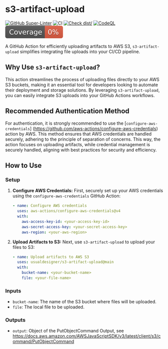 # s3-artifact-upload

[![GitHub Super-Linter](https://github.com/actions/typescript-action/actions/workflows/linter.yml/badge.svg)](https://github.com/super-linter/super-linter)
![CI](https://github.com/actions/typescript-action/actions/workflows/ci.yml/badge.svg)
[![Check dist/](https://github.com/actions/typescript-action/actions/workflows/check-dist.yml/badge.svg)](https://github.com/actions/typescript-action/actions/workflows/check-dist.yml)
[![CodeQL](https://github.com/actions/typescript-action/actions/workflows/codeql-analysis.yml/badge.svg)](https://github.com/actions/typescript-action/actions/workflows/codeql-analysis.yml)
[![Coverage](./badges/coverage.svg)](./badges/coverage.svg)

A GitHub Action for efficiently uploading artifacts to AWS S3,
`s3-artifact-upload` simplifies integrating file uploads into your CI/CD pipeline.

## Why Use `s3-artifact-upload`?

This action streamlines the process of uploading files directly to your AWS S3
buckets, making it an essential tool for developers looking to automate their
deployment and storage solutions. By leveraging `s3-artifact-upload`, you can
easily integrate S3 uploads into your GitHub Actions workflows.

## Recommended Authentication Method

For authentication, it is strongly recommended to use the
[`configure-aws-credentials`]
(<https://github.com/aws-actions/configure-aws-credentials>) action by AWS.
This method ensures that AWS credentials are handled securely, adhering to the
principle of separation of concerns. This way, the action focuses on uploading
artifacts, while credential management is securely handled, aligning with best
practices for security and efficiency.

## How to Use

### Setup

1. **Configure AWS Credentials:** First, securely set up your AWS credentials
using the `configure-aws-credentials` GitHub Action:

    ```yaml
    - name: Configure AWS credentials
      uses: aws-actions/configure-aws-credentials@v4
      with:
        aws-access-key-id: <your-access-key-id>
        aws-secret-access-key: <your-secret-access-key>
        aws-region: <your-aws-region>
    ```

2. **Upload Artifacts to S3:** Next, use `s3-artifact-upload` to upload your
files to S3:

    ```yaml
    - name: Upload artifacts to AWS S3
      uses: usualdesigner/s3-artifact-upload@main
      with:
        bucket-name: <your-bucket-name>
        file: <your-file-name>
    ```

### Inputs

- `bucket-name`: The name of the S3 bucket where files will be uploaded.
- `file`: The local file to be uploaded.

### Outputs

- `output`: Object of the PutObjectCommand Output, see <https://docs.aws.amazon.com/AWSJavaScriptSDK/v3/latest/client/s3/command/PutObjectCommand>
